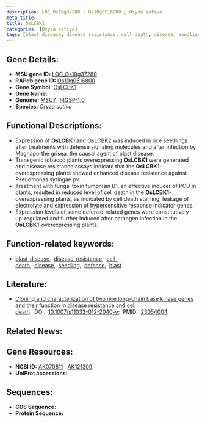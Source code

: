 ```yaml
---
description: LOC_Os10g37280 ; Os10g0516800 ; Oryza sativa
meta_title:
title: OsLCBK1
categories: [Oryza sativa]
tags: [blast disease, disease resistance, cell death, disease, seedling, defense, blast]
---
```


## Gene Details:
- **MSU gene ID:** [LOC_Os10g37280](http://rice.uga.edu/cgi-bin/ORF_infopage.cgi?orf=LOC_Os10g37280)  
- **RAPdb gene ID:** [Os10g0516800](https://rapdb.dna.affrc.go.jp/locus/?name=Os10g0516800)  
- **Gene Symbol:** <u>OsLCBK1</u>
- **Gene Name:**
- **Genome:**  [MSU7](http://rice.uga.edu/),&nbsp;&nbsp;[IRGSP-1.0](https://rapdb.dna.affrc.go.jp/download/irgsp1.html)
- **Species:** *Oryza sativa*

## Functional Descriptions:
   - Expression of **OsLCBK1** and OsLCBK2 was induced in rice seedlings after treatments with defense signaling molecules and after infection by Magnaporthe grisea, the causal agent of blast disease.
   - Transgenic tobacco plants overexpressing **OsLCBK1** were generated and disease resistance assays indicate that the **OsLCBK1**-overexpressing plants showed enhanced disease resistance against Pseudmonas syringae pv.
   - Treatment with fungal toxin fumonisin B1, an effective inducer of PCD in plants, resulted in reduced level of cell death in the **OsLCBK1**-overexpressing plants, as indicated by cell death staining, leakage of electrolyte and expression of hypersensitive response indicator genes.
   - Expression levels of some defense-related genes were constitutively up-regulated and further induced after pathogen infection in the **OsLCBK1**-overexpressing plants.

## Function-related keywords:
   - [blast-disease](/tags/blast-disease/),&nbsp;&nbsp;[disease-resistance](/tags/disease-resistance/),&nbsp;&nbsp;[cell-death](/tags/cell-death/),&nbsp;&nbsp;[disease](/tags/disease/),&nbsp;&nbsp;[seedling](/tags/seedling/),&nbsp;&nbsp;[defense](/tags/defense/),&nbsp;&nbsp;[blast](/tags/blast/)

## Literature:
   - [Cloning and characterization of two rice long-chain base kinase genes and their function in disease resistance and cell death](https://www.doi.org/10.1007/s11033-012-2040-y).&nbsp;&nbsp;DOI:&nbsp;&nbsp;[10.1007/s11033-012-2040-y](https://www.doi.org/10.1007/s11033-012-2040-y);&nbsp;&nbsp;PMID:&nbsp;&nbsp;[23054004](https://pubmed.ncbi.nlm.nih.gov/23054004/)

## Related News:

## Gene Resources:
- **NCBI ID:**  [AK070811](http://www.ncbi.nlm.nih.gov/nuccore/AK070811)&nbsp;,&nbsp;[AK121309](http://www.ncbi.nlm.nih.gov/nuccore/AK121309)
- **UniProt accessions:** [](https://www.uniprot.org/uniprotkb//entry)

## Sequences:
- **CDS Sequence:**
- **Protein Sequence:**
